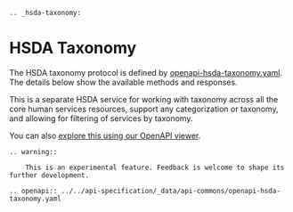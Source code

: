 ```eval_rst
.. _hsda-taxonomy:
```
# HSDA Taxonomy 

The HSDA taxonomy protocol is defined by [openapi-hsda-taxonomy.yaml](../../api-specification/_data/api-commons/openapi-hsda-taxonomy.yaml). The details below show the available methods and responses. 

This is a separate HSDA service for working with taxonomy across all the core human services resources, support any categorization or taxonomy, and allowing for filtering of services by taxonomy.

You can also [explore this using our OpenAPI viewer](../../_static/swagger/?url=../openapi-hsda-taxonomy.yaml). 



```eval_rst
.. warning::
    
    This is an experimental feature. Feedback is welcome to shape its further development.

```

```eval_rst
.. openapi:: ../../api-specification/_data/api-commons/openapi-hsda-taxonomy.yaml
```
